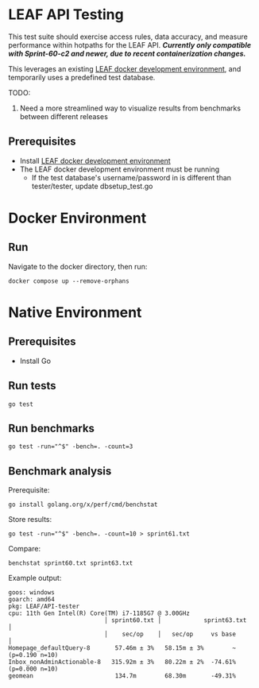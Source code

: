# LEAF API Testing

This test suite should exercise access rules, data accuracy, and measure performance within hotpaths for the LEAF API. ***Currently only compatible with Sprint-60-c2 and newer, due to recent containerization changes.***

This leverages an existing [LEAF docker development environment](https://github.com/department-of-veterans-affairs/LEAF/blob/master/docs/InstallationConfiguration.md), and temporarily uses a predefined test database.

TODO:
1. Need a more streamlined way to visualize results from benchmarks between different releases

## Prerequisites
- Install [LEAF docker development environment](https://github.com/department-of-veterans-affairs/LEAF/blob/master/docs/InstallationConfiguration.md)
- The LEAF docker development environment must be running
  - If the test database's username/password in is different than tester/tester, update dbsetup_test.go

# Docker Environment

## Run
Navigate to the docker directory, then run:
```
docker compose up --remove-orphans
```


# Native Environment

## Prerequisites
- Install Go

## Run tests
```
go test
```

## Run benchmarks
```
go test -run="^$" -bench=. -count=3
```

## Benchmark analysis

Prerequisite:
```
go install golang.org/x/perf/cmd/benchstat
```

Store results:
```
go test -run="^$" -bench=. -count=10 > sprint61.txt
```

Compare:
```
benchstat sprint60.txt sprint63.txt
```

Example output:
```
goos: windows
goarch: amd64
pkg: LEAF/API-tester
cpu: 11th Gen Intel(R) Core(TM) i7-1185G7 @ 3.00GHz
                           │ sprint60.txt │            sprint63.txt             │
                           │    sec/op    │   sec/op     vs base                │
Homepage_defaultQuery-8       57.46m ± 3%   58.15m ± 3%        ~ (p=0.190 n=10)
Inbox_nonAdminActionable-8   315.92m ± 3%   80.22m ± 2%  -74.61% (p=0.000 n=10)
geomean                       134.7m        68.30m       -49.31%
```
